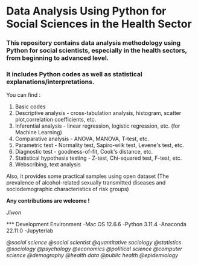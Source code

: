 # Data Analysis Using Python for Social Sciences in the Health Sector

### This repository contains data analysis methodology using Python for social scientists, especially in the health sectors, from beginning to advanced level.

### It includes Python codes as well as statistical explanations/interpretations. 
  
You can find :
1) Basic codes
2) Descriptive analysis - cross-tabulation analysis, histogram, scatter plot,correlation coefficients, etc.
3) Inferential analysis - linear regression, logistic regression, etc. (for Machine Learning)
4) Comparative analysis - ANOVA, MANOVA, T-test, etc.
5) Parametric test - Normality test, Sapiro-wilk test, Levene's test, etc. 
6) Diagnostic test - goodness-of-fit, Cook's distance, etc.
7) Statistical hypothesis testing - Z-test, Chi-squared test, F-test, etc.
8) Webscribing, text analysis

Also, it provides some practical samples using open dataset 
(The prevalence of alcohol-related sexually transmitted diseases and sociodemographic characteristics of risk groups)

**Any contributions are welcome !**

*Jiwon*

*** Development Environment
-Mac OS 12.6.6
-Python 3.11.4
-Anaconda 22.11.0 
-Jupyterlab

*@social science @social scientist @quantitative sociology @statistics @sociology @psychology @economics @political science @computer science @demography @health data @public health @epidemiology*

